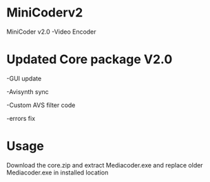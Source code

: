 # MiniCoderv2

MiniCoder v2.0 -Video Encoder 

# Updated Core package V2.0
  -GUI update 
  
  -Avisynth sync
  
  -Custom AVS filter code
  
  -errors fix


# Usage 

Download the core.zip and extract Mediacoder.exe and replace older Mediacoder.exe in installed location
